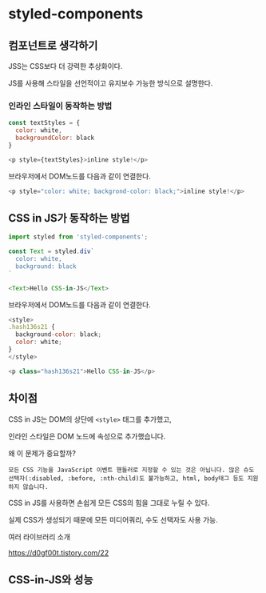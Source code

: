 # styled-components

## 컴포넌트로 생각하기

JSS는 CSS보다 더 강력한 추상화이다.

JS를 사용해 스타일을 선언적이고 유지보수 가능한 방식으로 설명한다.

### 인라인 스타일이 동작하는 방법

```js
const textStyles = {
  color: white,
  backgroundColor: black
}

<p style={textStyles}>inline style!</p>
```

브라우저에서 DOM노드를 다음과 같이 연결한다.

```js
<p style="color: white; backgrond-color: black;">inline style!</p>
```

## CSS in JS가 동작하는 방법

```js
import styled from 'styled-components';

const Text = styled.div`
  color: white,
  background: black
`

<Text>Hello CSS-in-JS</Text>
```

브라우저에서 DOM노드를 다음과 같이 연결한다.

```js
<style>
.hash136s21 {
  background-color: black;
  color: white;
}
</style>

<p class="hash136s21">Hello CSS-in-JS</p>
```

## 차이점

CSS in JS는 DOM의 상단에 `<style>` 태그를 추가했고,

인라인 스타일은 DOM 노드에 속성으로 추가했습니다.

왜 이 문제가 중요할까?

```
모든 CSS 기능을 JavaScript 이벤트 핸들러로 지정할 수 있는 것은 아닙니다. 많은 슈도 선택자(:disabled, :before, :nth-child)도 불가능하고, html, body태그 등도 지원하지 않습니다.
```

CSS in JS를 사용하면 손쉽게 모든 CSS의 힘을 그대로 누릴 수 있다.

실제 CSS가 생성되기 때문에 모든 미디어쿼리, 수도 선택자도 사용 가능.

여러 라이브러리 소개

<https://d0gf00t.tistory.com/22>

## CSS-in-JS와 성능
